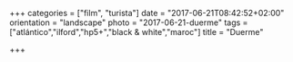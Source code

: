 +++
categories = ["film", "turista"]
date = "2017-06-21T08:42:52+02:00"
orientation = "landscape"
photo = "2017-06-21-duerme"
tags = ["atlántico","ilford","hp5+","black & white","maroc"]
title = "Duerme"

+++
